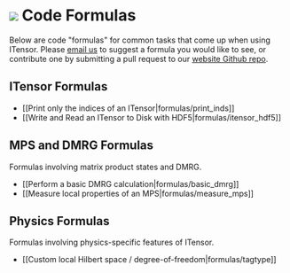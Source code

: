 # <img src="docs/VERSION/formulas/icon.png" class="largeicon">  Code Formulas

Below are code "formulas" for common tasks that come up when using ITensor. 
Please <a href="/about.html">email us</a> to suggest a formula you would
like to see, or contribute one by submitting a pull request to our
<a href="https://github.com/ITensor/website" target="_blank">website Github repo</a>.

## ITensor Formulas

* [[Print only the indices of an ITensor|formulas/print_inds]]
* [[Write and Read an ITensor to Disk with HDF5|formulas/itensor_hdf5]]

## MPS and DMRG Formulas
Formulas involving matrix product states and DMRG.

- [[Perform a basic DMRG calculation|formulas/basic_dmrg]]
- [[Measure local properties of an MPS|formulas/measure_mps]]

## Physics Formulas
Formulas involving physics-specific features of ITensor.

* [[Custom local Hilbert space / degree-of-freedom|formulas/tagtype]]

<!-- Formulas to add:
* Local measurements of MPS
* Excited-state DMRG
* Getting the blocks of an QNITensor
...
-->
